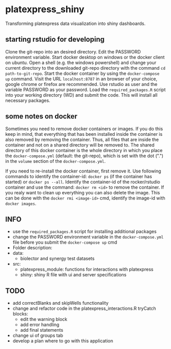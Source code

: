# platexpress_shiny
Transforming platexpress data visualization into shiny dashboards.

## starting rstudio for developing
Clone the git-repo into an desired directory. Edit the PASSWORD environment variable. Start docker desktop on windows or the docker client on ubuntu. Open a shell (e.g. the windows powershell) and change your current directory to the downloaded git-repo directory with the command `cd path-to-git-repo`. Start the docker container by using the `docker-compose up` command. Visit the URL `localhost:8787` in an browser of your choice, google chrome or firefox are recommended. Use rstudio as user and the variable PASSWORD as your password. Load the `required_packages.R` script into your working directory (WD) and submit the code. This will install all necessary packages. 

## some notes on docker
Sometimes you need to remove docker containers or images. If you do this keep in mind, that everything that has been installed inside the container is also removed by removing the container. Thus, all files that are inside the container and not on a shared directory will be removed to. The shared directory of this docker container is the whole directory in which you place the `docker-compose.yml` (default: the git-repo), which is set with the dot (".") in the `volume` section of the `docker-compose.yml`. 

If you need to re-install the docker container, first remove it. Use following commands to identify the container-id: `docker ps` (if the container has started) or `docker ps --all`. Identify the container-id of the rocker/rstudio container and use the command: `docker rm <id>` to remove the container. If you realy want to clean up everything you can also delete the image. This can be done with the `docker rmi <image-id>` cmd, identify the image-id with `docker images`.

## INFO
- use the `required_packages.R` script for installing additional packages
- change the PASSWORD environment variable in the `docker-compose.yml` file before you submit the `docker-compose up` cmd
 - Folder description:
  - data:
    - biolector and synergy test datasets
  - src:
    - platexpress_module: functions for interactions with platexpress
    - shiny: shiny R file with ui and server specifications

## TODO
- add correctBlanks and skipWells functionality
- change and refactor code in the platexpress_interactions.R tryCatch blocks: 
  - edit the warning block
  - add error handling
  - add final statements
- change ui of groups tab
- develop a plan where to go with this application
